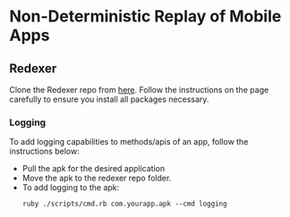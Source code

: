# Non-Deterministic Replay of Mobile Apps
## Redexer
Clone the Redexer repo from [here](https://github.com/plum-umd/redexer).
Follow the instructions on the page carefully to ensure you install all packages necessary.
### Logging
To add logging capabilities to methods/apis of an app, follow the instructions below:
- Pull the apk for the desired application
- Move the apk to the redexer repo folder.
- To add logging to the apk:
  ```
  ruby ./scripts/cmd.rb com.yourapp.apk --cmd logging
  ```  
  
